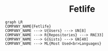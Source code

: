 <h1 align="center">Fetlife</h1>

```mermaid
graph LR
COMPANY_NAME{Fetlife}
COMPANY_NAME ---> U{Users} ---> UN[8]
COMPANY_NAME ---> R{Repositories} ---> RN[33]
COMPANY_NAME ---> G{Gists} ---> GN[40]
COMPANY_NAME ---> ML{Most Used<br>Languages}
```
